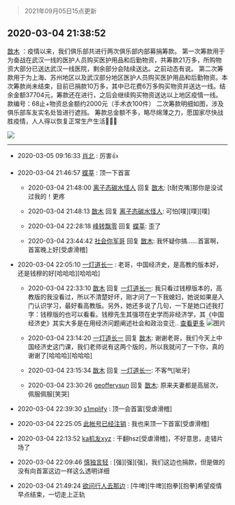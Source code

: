 > 2021年09月05日15点更新
<link rel="stylesheet" href="https://cdn.jsdelivr.net/gh/taotie6/sampleJSON@main/css/photo_show.css">


 ## 2020-03-04 21:38:52 

 [㪚木](https://www.coolapk.com/feed/16995813?shareKey=ZTdjOTQ5NDQ1YWEyNjEzMTc1Mzc~) ：疫情以来，我们俱乐部共进行两次俱乐部内部募捐筹款。
第一次筹款用于为奋战在武汉一线的医护人员购买医护用品和后勤物资，共筹款21万多，所购物资大部分已送达武汉一线医院，剩余部分会陆续送达。之前动态有说。
第二次筹款用于为上海、苏州地区以及武汉部分地区医护人员购买医护用品和后勤物资<!--break-->。本次筹款尚未结束，目前已捐款10万多，其中已花费6万多购买物资并送达一线。结余金额37704元，筹款还在进行，之后会继续购买物资送达以上地区疫情一线。款编号：68止+物资总金额约2000元（手术衣100件）
二次筹款明细如图，涉及俱乐部车友实名处皆进行遮挡。
筹款总金额不多，略尽绵薄之力，愿国家尽快战胜疫情，人人得以恢复正常生产生活🙏🙏🙏 

<div class="album">
<img class="img-item" src="https://image.coolapk.com/feed/2020/0304/21/1081091_0be969a3_9131_1148@1080x1651.jpeg" />
</div>

 ------- 

- 2020-03-05 09:16:33 [肖北](uid=1156293) : 厉害👍 

- 2020-03-04 21:46:57 [蝶莘](uid=1619677) : 顶一下首富 

    - 2020-03-04 21:48:00 [离子态碳水怪人](uid=1112739) 回复 [㪚木](uid=1081091): [t耐克嘴]那你是没试过我的！更疼 

    - 2020-03-04 21:48:13 [㪚木](uid=1081091) 回复 [离子态碳水怪人](uid=1112739): 可怕[噗][噗][噗] 

    - 2020-03-04 22:28:18 [峰转飘零](uid=900024) 回复 [蝶莘](uid=1619677): 歪了 

    - 2020-03-04 23:44:42 [社会你军哥](uid=819385) 回复 [㪚木](uid=1081091): 我怀疑你搞……首富啊，首富晚上好[受虐滑稽] 

- 2020-03-04 22:05:10 [一灯道长一](uid=2901910) : 老哥，中国经济史，是高教的版本好，还是钱穆的好[哈哈哈][哈哈哈] 

    - 2020-03-04 22:33:10 [㪚木](uid=1081091) 回复 [一灯道长一](uid=2901910): 我只看过钱穆版本的，高教版的我没看过，所以不清楚好坏，刚才问了一下我媳妇，她说如果是入门认识学习，最好看高教版。另外，她还多说了几句，一下是她口述我打字：钱穆版的也可以看看。钱穆先生其强项在史学而非经济学，其《中国经济史》其实大多是在用经济问题阐述社会和政治变迁.. <a href="/feed/replyList?id=116313946">查看更多</a> ![图片](https://image.coolapk.com/feed/2019/0427/10/1081091_1556330659_0469@380x301.gif)

    - 2020-03-04 23:14:20 [一灯道长一](uid=2901910) 回复 [㪚木](uid=1081091): 谢谢老哥，我们今天上中国经济史这门课，我们老师说有这两个版的，所以我就问了一下你，真的谢谢了[哈哈哈][哈哈哈] 

    - 2020-03-04 23:15:34 [㪚木](uid=1081091) 回复 [一灯道长一](uid=2901910): 不客气[呲牙] 

    - 2020-03-04 23:30:26 [geofferysun](uid=435760) 回复 [㪚木](uid=1081091): 原来夫妻都是高层次，佩服佩服[笑哭] 

- 2020-03-04 22:39:30 [s1mplify](uid=1732022) : 顶一会首富[受虐滑稽] 

- 2020-03-04 22:25:05 [此帐号已经注销](uid=2285273) : 我也来顶一下首富[受虐滑稽] 

- 2020-03-04 22:13:52 [ka机友xyz](uid=1073836) : 干翻hsz[受虐滑稽]，不好意思，走错片场了 

- 2020-03-04 22:09:46 [慎独言轻](uid=1639501) : [强][强][强]，我们这边也捐款，但是做的没有向首富这边一样这么透明详细 

- 2020-03-04 21:49:24 [欲问行人去那边](uid=826969) : [牛啤][牛啤][抱拳][抱拳]希望疫情早点结束，一切走上正轨 

